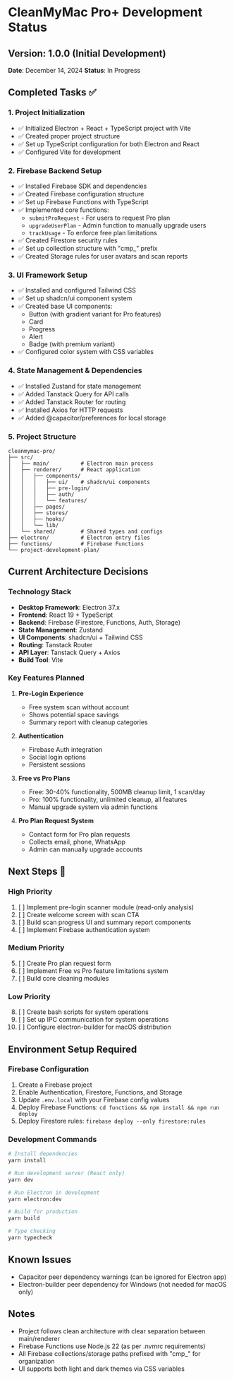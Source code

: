# CleanMyMac Pro+ Development Status

## Version: 1.0.0 (Initial Development)
**Date**: December 14, 2024
**Status**: In Progress

## Completed Tasks ✅

### 1. Project Initialization
- ✅ Initialized Electron + React + TypeScript project with Vite
- ✅ Created proper project structure
- ✅ Set up TypeScript configuration for both Electron and React
- ✅ Configured Vite for development

### 2. Firebase Backend Setup
- ✅ Installed Firebase SDK and dependencies
- ✅ Created Firebase configuration structure
- ✅ Set up Firebase Functions with TypeScript
- ✅ Implemented core functions:
  - `submitProRequest` - For users to request Pro plan
  - `upgradeUserPlan` - Admin function to manually upgrade users
  - `trackUsage` - To enforce free plan limitations
- ✅ Created Firestore security rules
- ✅ Set up collection structure with "cmp_" prefix
- ✅ Created Storage rules for user avatars and scan reports

### 3. UI Framework Setup
- ✅ Installed and configured Tailwind CSS
- ✅ Set up shadcn/ui component system
- ✅ Created base UI components:
  - Button (with gradient variant for Pro features)
  - Card
  - Progress
  - Alert
  - Badge (with premium variant)
- ✅ Configured color system with CSS variables

### 4. State Management & Dependencies
- ✅ Installed Zustand for state management
- ✅ Added Tanstack Query for API calls
- ✅ Added Tanstack Router for routing
- ✅ Installed Axios for HTTP requests
- ✅ Added @capacitor/preferences for local storage

### 5. Project Structure
```
cleanmymac-pro/
├── src/
│   ├── main/          # Electron main process
│   ├── renderer/      # React application
│   │   ├── components/
│   │   │   ├── ui/    # shadcn/ui components
│   │   │   ├── pre-login/
│   │   │   ├── auth/
│   │   │   └── features/
│   │   ├── pages/
│   │   ├── stores/
│   │   ├── hooks/
│   │   └── lib/
│   └── shared/        # Shared types and configs
├── electron/          # Electron entry files
├── functions/         # Firebase Functions
└── project-development-plan/
```

## Current Architecture Decisions

### Technology Stack
- **Desktop Framework**: Electron 37.x
- **Frontend**: React 19 + TypeScript
- **Backend**: Firebase (Firestore, Functions, Auth, Storage)
- **State Management**: Zustand
- **UI Components**: shadcn/ui + Tailwind CSS
- **Routing**: Tanstack Router
- **API Layer**: Tanstack Query + Axios
- **Build Tool**: Vite

### Key Features Planned
1. **Pre-Login Experience**
   - Free system scan without account
   - Shows potential space savings
   - Summary report with cleanup categories

2. **Authentication**
   - Firebase Auth integration
   - Social login options
   - Persistent sessions

3. **Free vs Pro Plans**
   - Free: 30-40% functionality, 500MB cleanup limit, 1 scan/day
   - Pro: 100% functionality, unlimited cleanup, all features
   - Manual upgrade system via admin functions

4. **Pro Plan Request System**
   - Contact form for Pro plan requests
   - Collects email, phone, WhatsApp
   - Admin can manually upgrade accounts

## Next Steps 🚀

### High Priority
1. [ ] Implement pre-login scanner module (read-only analysis)
2. [ ] Create welcome screen with scan CTA
3. [ ] Build scan progress UI and summary report components
4. [ ] Implement Firebase authentication system

### Medium Priority
5. [ ] Create Pro plan request form
6. [ ] Implement Free vs Pro feature limitations system
7. [ ] Build core cleaning modules

### Low Priority
8. [ ] Create bash scripts for system operations
9. [ ] Set up IPC communication for system operations
10. [ ] Configure electron-builder for macOS distribution

## Environment Setup Required

### Firebase Configuration
1. Create a Firebase project
2. Enable Authentication, Firestore, Functions, and Storage
3. Update `.env.local` with your Firebase config values
4. Deploy Firebase Functions: `cd functions && npm install && npm run deploy`
5. Deploy Firestore rules: `firebase deploy --only firestore:rules`

### Development Commands
```bash
# Install dependencies
yarn install

# Run development server (React only)
yarn dev

# Run Electron in development
yarn electron:dev

# Build for production
yarn build

# Type checking
yarn typecheck
```

## Known Issues
- Capacitor peer dependency warnings (can be ignored for Electron app)
- Electron-builder peer dependency for Windows (not needed for macOS only)

## Notes
- Project follows clean architecture with clear separation between main/renderer
- Firebase Functions use Node.js 22 (as per .nvmrc requirements)
- All Firebase collections/storage paths prefixed with "cmp_" for organization
- UI supports both light and dark themes via CSS variables